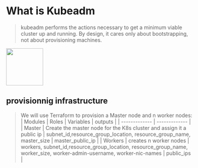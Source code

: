 # What is Kubeadm
> kubeadm performs the actions necessary to get a minimum viable cluster up and running. 
>By design, it cares only about bootstrapping, not about provisioning machines.
<img src="https://d33wubrfki0l68.cloudfront.net/e4a8ddb49f07de8b2c2dbbfc7c9bedcfe0816701/600b1/images/kubeadm-stacked-color.png" width="100" height="100" />

## provisionnig infrastructure
> We will use Terraform to provision a Master node and n worker nodes:
| Modules  | Roles | Variables | outputs |
| ------------- | ------------- |
| Master | Create the master node for the K8s cluster and assign it a public ip | subnet_id,resource_group_location, resource_group_name, master_size | master_public_ip |
| Workers  | creates n worker nodes | workers, subnet_id,resource_group_location, resource_group_name, worker_size, worker-admin-username, worker-nic-names | public_ips |
